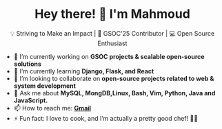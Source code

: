 <h1 align="center">Hey there! 👋 I'm Mahmoud</h1>


<p align="center">
💡 Striving to Make an Impact | 🚀 GSOC'25 Contributor | 💻 Open Source Enthusiast
</p>



- 🔭 I’m currently working on **GSOC projects & scalable open-source solutions**  
- 🌱 I’m currently learning **Django, Flask, and React**  
- 👯 I’m looking to collaborate on **open-source projects related to web & system development**  
- 💬 Ask me about **MySQL, MongDB,Linux, Bash, Vim, Python, Java and JavaScript.**
- 📫 How to reach me: **[Gmail](mahmoudnasser1561@gmail.com)**
- ⚡ Fun fact: I love to cook, and I’m actually a pretty good chef! 🍳🔥
